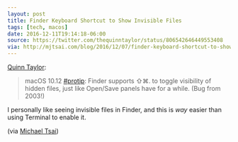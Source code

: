 ```yaml
---
layout: post
title: Finder Keyboard Shortcut to Show Invisible Files
tags: [tech, macos]
date: 2016-12-11T19:14:18-06:00
source: https://twitter.com/thequinntaylor/status/806542646449553408
via: http://mjtsai.com/blog/2016/12/07/finder-keyboard-shortcut-to-show-invisible-files/
---
```


[Quinn Taylor](https://twitter.com/thequinntaylor/status/806542646449553408):

> macOS 10.12 [\#protip](https://twitter.com/hashtag/protip?src=hash "#protip hashtag on Twitter"): Finder supports ⇧⌘. to toggle visibility of hidden files, just like Open/Save panels have for a while. (Bug from 2003!)

I personally like seeing invisible files in Finder, and this is *way* easier than using Terminal to enable it.

(via [Michael Tsai](http://mjtsai.com/blog/2016/12/07/finder-keyboard-shortcut-to-show-invisible-files/))
